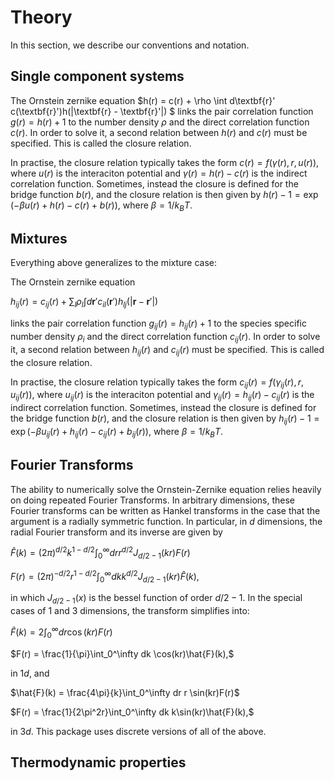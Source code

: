 # Theory

In this section, we describe our conventions and notation.

## Single component systems

The Ornstein zernike equation 
$h(r) = c(r) + \rho \int d\textbf{r}' c(\textbf{r}')h(|\textbf{r} - \textbf{r}'|) $
links the pair correlation function $g(r) = h(r)+1$ to the number density $\rho$ and the direct correlation function $c(r)$. In order to solve it, a second relation between $h(r)$ and $c(r)$ must be specified. This is called the closure relation. 

In practise, the closure relation typically takes the form $c(r) = f(\gamma(r), r, u(r))$, where $u(r)$ is the interaciton potential and $\gamma(r) = h(r) - c(r)$ is the indirect correlation function. Sometimes, instead the closure is defined for the bridge function $b(r)$, and the closure relation is then given by $h(r) - 1 = \exp\left(-\beta u(r) + h(r) - c(r) + b(r) \right)$, where $\beta = 1/k_BT$. 

## Mixtures
Everything above generalizes to the mixture case:

The Ornstein zernike equation 

$h_{ij}(r) = c_{ij}(r) + \sum_l \rho_l \int d\textbf{r}' c_{il}(\textbf{r}')h_{lj}(|\textbf{r} - \textbf{r}'|)$

links the pair correlation function $g_{ij}(r) = h_{ij}(r)+1$ to the species specific number density $\rho_{i}$ and the direct correlation function $c_{ij}(r)$. In order to solve it, a second relation between $h_{ij}(r)$ and $c_{ij}(r)$ must be specified. This is called the closure relation. 

In practise, the closure relation typically takes the form $c_{ij}(r) = f(\gamma_{ij}(r), r, u_{ij}(r))$, where $u_{ij}(r)$ is the interaciton potential and $\gamma_{ij}(r) = h_{ij}(r) - c_{ij}(r)$ is the indirect correlation function. Sometimes, instead the closure is defined for the bridge function $b(r)$, and the closure relation is then given by $h_{ij}(r) - 1 = \exp\left(-\beta u_{ij}(r) + h_{ij}(r) - c_{ij}(r) + b_{ij}(r) \right)$, where $\beta = 1/k_BT$. 

## Fourier Transforms

The ability to numerically solve the Ornstein-Zernike equation relies heavily on doing repeated Fourier Transforms. In arbitrary dimensions, these Fourier transforms can be written as Hankel transforms in the case that the argument is a radially symmetric function. In particular, in $d$ dimensions, the radial Fourier transform and its inverse are given by

$\hat{F}(k) = (2\pi)^{d/2} k ^{1-d/2}\int_0^\infty dr r^{d/2}J_{d/2-1}(kr)F(r)$

$F(r) = (2\pi)^{-d/2} r ^{1-d/2}\int_0^\infty dk k^{d/2}J_{d/2-1}(kr)\hat{F}(k),$

in which $J_{d/2-1}(x)$ is the bessel function of order $d/2-1$. In the special cases of 1 and 3 dimensions, the transform simplifies into:

$\hat{F}(k) = 2\int_0^\infty dr \cos(kr)F(r)$

$F(r) = \frac{1}{\pi}\int_0^\infty dk \cos(kr)\hat{F}(k),$

in 1$d$, and 

$\hat{F}(k) = \frac{4\pi}{k}\int_0^\infty dr r \sin(kr)F(r)$

$F(r) = \frac{1}{2\pi^2r}\int_0^\infty dk k\sin(kr)\hat{F}(k),$

in 3$d$. This package uses discrete versions of all of the above. 

## Thermodynamic properties

